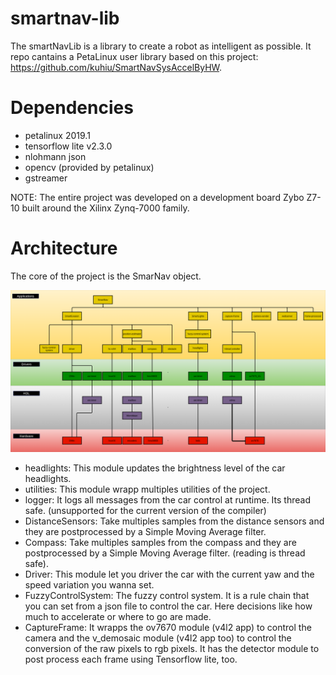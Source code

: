# smartnav-lib

The smartNavLib is a library to create a robot as intelligent as possible. It repo cantains a PetaLinux user library based on this project: https://github.com/kuhiu/SmartNavSysAccelByHW.

# Dependencies

  * petalinux 2019.1
  * tensorflow lite v2.3.0
  * nlohmann json
  * opencv (provided by petalinux)
  * gstreamer

NOTE: The entire project was developed on a development board Zybo Z7-10 built around the Xilinx Zynq-7000 family.

# Architecture 

The core of the project is the SmarNav object. 

<p align="center">
  <img src="files/doc/software_architecture.png" width="1000" />
</p>

* headlights: This module updates the brightness level of the car headlights. 
* utilities: This module wrapp multiples utilities of the project.
* logger: It logs all messages from the car control at runtime. Its thread safe. (unsupported for the current version of the compiler)
* DistanceSensors: Take multiples samples from the distance sensors and they are postprocessed by a Simple Moving Average filter.
* Compass: Take multiples samples from the compass and they are postprocessed by a Simple Moving Average filter. (reading is thread safe).
* Driver: This module let you driver the car with the current yaw and the speed variation you wanna set.
* FuzzyControlSystem: The fuzzy control system. It is a rule chain that you can set from a json file to control the car. Here decisions like how much to accelerate or where to go are made.
* CaptureFrame: It wrapps the ov7670 module (v4l2 app) to control the camera and the v_demosaic module (v4l2 app too) to control the conversion of the raw pixels to rgb pixels. It has the detector module to post process each frame using Tensorflow lite, too. 
